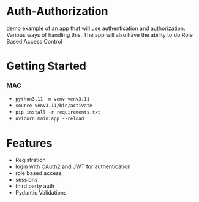# Auth-Authorization
demo example of an app that will use authentication and authorization. Various ways of handling this. The app will also have the ability to do Role Based Access Control



# Getting Started
### MAC
- `python3.11 -m venv venv3.11`
- `source venv3.11/bin/activate`
- `pip install -r requirements.txt`
- `uvicorn main:app --reload`


# Features
- Registration
- login with OAuth2 and JWT for authentication
- role based access
- sessions
- third party auth 
- Pydantic Validations
